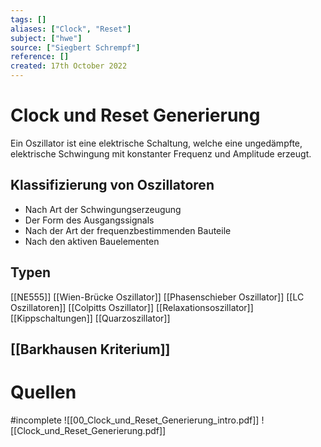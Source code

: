 ```yaml
---
tags: []
aliases: ["Clock", "Reset"]
subject: ["hwe"]
source: ["Siegbert Schrempf"]
reference: []
created: 17th October 2022
---
```


# Clock und Reset Generierung
Ein Oszillator ist eine elektrische Schaltung, welche eine ungedämpfte, elektrische Schwingung mit konstanter Frequenz und Amplitude erzeugt.

## Klassifizierung von Oszillatoren
- Nach Art der Schwingungserzeugung
- Der Form des Ausgangssignals
- Nach der Art der frequenzbestimmenden Bauteile
- Nach den aktiven Bauelementen

## Typen
[[NE555]]
[[Wien-Brücke Oszillator]]
[[Phasenschieber Oszillator]]
[[LC Oszillatoren]]
[[Colpitts Oszillator]]
[[Relaxationsoszillator]]
[[Kippschaltungen]]
[[Quarzoszillator]]


## [[Barkhausen Kriterium]]

# Quellen
#incomplete 
![[00_Clock_und_Reset_Generierung_intro.pdf]]
![[Clock_und_Reset_Generierung.pdf]]